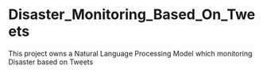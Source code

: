 # Disaster_Monitoring_Based_On_Tweets
This project owns a Natural Language Processing Model which monitoring Disaster based on Tweets
